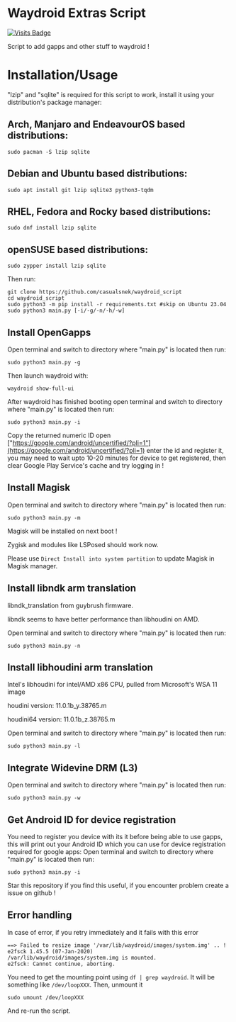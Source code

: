 # Waydroid Extras Script

[![Visits Badge](https://badges.pufler.dev/visits/casualsnek/waydroid_script)](https://github.com/casualsnek)

Script to add gapps and other stuff to waydroid !

# Installation/Usage
"lzip" and "sqlite" is required for this script to work, install it using your distribution's package manager:
## Arch, Manjaro and EndeavourOS based distributions:
	sudo pacman -S lzip sqlite
## Debian and Ubuntu based distributions:
	sudo apt install git lzip sqlite3 python3-tqdm  
## RHEL, Fedora and Rocky based distributions:
	sudo dnf install lzip sqlite
## openSUSE based distributions:
	sudo zypper install lzip sqlite
Then run:
	
    git clone https://github.com/casualsnek/waydroid_script
    cd waydroid_script
    sudo python3 -m pip install -r requirements.txt #skip on Ubuntu 23.04
    sudo python3 main.py [-i/-g/-n/-h/-w]

## Install OpenGapps

Open terminal and switch to directory where "main.py" is located then run:

    sudo python3 main.py -g

Then launch waydroid with:

    waydroid show-full-ui
After waydroid has finished booting open terminal and switch to directory where "main.py" is located then run:

    sudo python3 main.py -i
Copy the returned numeric ID open ["https://google.com/android/uncertified/?pli=1"](https://google.com/android/uncertified/?pli=1) enter the id and register it, you may need to wait upto 10-20 minutes for device to get registered, then clear Google Play Service's cache and try logging in !

## Install Magisk

Open terminal and switch to directory where "main.py" is located then run:

    sudo python3 main.py -m

Magisk will be installed on next boot ! 

Zygisk and modules like LSPosed should work now.

Please use `Direct Install into system partition` to update Magisk in Magisk manager.

## Install libndk arm translation 

libndk_translation from guybrush firmware. 

libndk seems to have better performance than libhoudini on AMD.

Open terminal and switch to directory where "main.py" is located then run:

    sudo python3 main.py -n

## Install libhoudini arm translation

Intel's libhoudini for intel/AMD x86 CPU, pulled from Microsoft's WSA 11 image

houdini version: 11.0.1b_y.38765.m

houdini64 version: 11.0.1b_z.38765.m

Open terminal and switch to directory where "main.py" is located then run:

    sudo python3 main.py -l

## Integrate Widevine DRM (L3)

Open terminal and switch to directory where "main.py" is located then run:
    
    sudo python3 main.py -w
    


## Get Android ID for device registration

You need to register you device with its it before being able to use gapps, this will print out your Android ID which you can use for device registration required for google apps:
Open terminal and switch to directory where "main.py" is located then run:

    sudo python3 main.py -i

Star this repository if you find this useful, if you encounter problem create a issue on github !

## Error handling  

In case of error, if you retry immediately and it fails with this error 
```
==> Failed to resize image '/var/lib/waydroid/images/system.img' .. !  e2fsck 1.45.5 (07-Jan-2020)
/var/lib/waydroid/images/system.img is mounted.
e2fsck: Cannot continue, aborting.
```
You need to get the mounting point using `df | grep waydroid`. It will be something like `/dev/loopXXX`. Then, unmount it
```
sudo umount /dev/loopXXX
```
And re-run the script.

